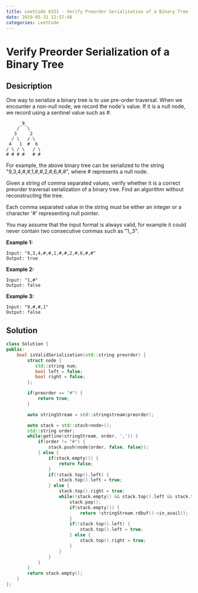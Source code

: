```yaml
---
title: LeetCode 0331 - Verify Preorder Serialization of a Binary Tree
date: 2019-05-31 12:57:48
categories: LeetCode
---
```

# Verify Preorder Serialization of a Binary Tree

<!--more-->

## Desicription

One way to serialize a binary tree is to use pre-order traversal. When we encounter a non-null node, we record the node's value. If it is a null node, we record using a sentinel value such as #.

```
     _9_
    /   \
   3     2
  / \   / \
 4   1  #  6
/ \ / \   / \
# # # #   # #
```

For example, the above binary tree can be serialized to the string "9,3,4,#,#,1,#,#,2,#,6,#,#", where # represents a null node.

Given a string of comma separated values, verify whether it is a correct preorder traversal serialization of a binary tree. Find an algorithm without reconstructing the tree.

Each comma separated value in the string must be either an integer or a character '#' representing null pointer.

You may assume that the input format is always valid, for example it could never contain two consecutive commas such as "1,,3".

**Example 1:**

```
Input: "9,3,4,#,#,1,#,#,2,#,6,#,#"
Output: true
```

**Example 2:**

```
Input: "1,#"
Output: false
```

**Example 3:**

```
Input: "9,#,#,1"
Output: false
```

## Solution

```cpp
class Solution {
public:
    bool isValidSerialization(std::string preorder) {
        struct node {
           std::string num;
           bool left = false;
           bool right = false;
        };

        if(preorder == "#") {
            return true;
        }

        auto stringStream = std::stringstream(preorder);

        auto stack = std::stack<node>();
        std::string order;
        while(getline(stringStream, order, ',')) {
            if(order != "#") {
                stack.push(node{order, false, false});
            } else {
                if(stack.empty()) {
                    return false;
                }
                if(!stack.top().left) {
                    stack.top().left = true;
                } else {
                    stack.top().right = true;
                    while(!stack.empty() && stack.top().left && stack.top().right) {
                        stack.pop();
                        if(stack.empty()) {
                            return !stringStream.rdbuf()->in_avail();
                        }
                        if(!stack.top().left) {
                            stack.top().left = true;
                        } else {
                            stack.top().right = true;
                        }
                    }
                }
            }
        }
        return stack.empty();
    }
};
```